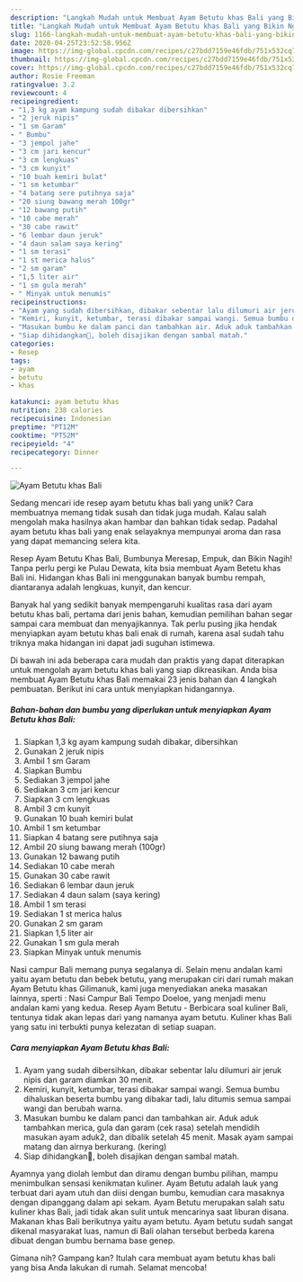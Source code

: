 ```yaml
---
description: "Langkah Mudah untuk Membuat Ayam Betutu khas Bali yang Bikin Ngiler"
title: "Langkah Mudah untuk Membuat Ayam Betutu khas Bali yang Bikin Ngiler"
slug: 1166-langkah-mudah-untuk-membuat-ayam-betutu-khas-bali-yang-bikin-ngiler
date: 2020-04-25T23:52:58.956Z
image: https://img-global.cpcdn.com/recipes/c27bdd7159e46fdb/751x532cq70/ayam-betutu-khas-bali-foto-resep-utama.jpg
thumbnail: https://img-global.cpcdn.com/recipes/c27bdd7159e46fdb/751x532cq70/ayam-betutu-khas-bali-foto-resep-utama.jpg
cover: https://img-global.cpcdn.com/recipes/c27bdd7159e46fdb/751x532cq70/ayam-betutu-khas-bali-foto-resep-utama.jpg
author: Rosie Freeman
ratingvalue: 3.2
reviewcount: 4
recipeingredient:
- "1,3 kg ayam kampung sudah dibakar dibersihkan"
- "2 jeruk nipis"
- "1 sm Garam"
- " Bumbu"
- "3 jempol jahe"
- "3 cm jari kencur"
- "3 cm lengkuas"
- "3 cm kunyit"
- "10 buah kemiri bulat"
- "1 sm ketumbar"
- "4 batang sere putihnya saja"
- "20 siung bawang merah 100gr"
- "12 bawang putih"
- "10 cabe merah"
- "30 cabe rawit"
- "6 lembar daun jeruk"
- "4 daun salam saya kering"
- "1 sm terasi"
- "1 st merica halus"
- "2 sm garam"
- "1,5 liter air"
- "1 sm gula merah"
- " Minyak untuk menumis"
recipeinstructions:
- "Ayam yang sudah dibersihkan, dibakar sebentar lalu dilumuri air jeruk nipis dan garam diamkan 30 menit."
- "Kemiri, kunyit, ketumbar, terasi dibakar sampai wangi. Semua bumbu dihaluskan beserta bumbu yang dibakar tadi, lalu ditumis semua sampai wangi dan berubah warna."
- "Masukan bumbu ke dalam panci dan tambahkan air. Aduk aduk tambahkan merica, gula dan garam (cek rasa) setelah mendidih masukan ayam aduk2, dan dibalik setelah 45 menit. Masak ayam sampai matang dan airnya berkurang. (kering)"
- "Siap dihidangkan🥰, boleh disajikan dengan sambal matah."
categories:
- Resep
tags:
- ayam
- betutu
- khas

katakunci: ayam betutu khas 
nutrition: 238 calories
recipecuisine: Indonesian
preptime: "PT12M"
cooktime: "PT52M"
recipeyield: "4"
recipecategory: Dinner

---
```



![Ayam Betutu khas Bali](https://img-global.cpcdn.com/recipes/c27bdd7159e46fdb/751x532cq70/ayam-betutu-khas-bali-foto-resep-utama.jpg)

Sedang mencari ide resep ayam betutu khas bali yang unik? Cara membuatnya memang tidak susah dan tidak juga mudah. Kalau salah mengolah maka hasilnya akan hambar dan bahkan tidak sedap. Padahal ayam betutu khas bali yang enak selayaknya mempunyai aroma dan rasa yang dapat memancing selera kita.

Resep Ayam Betutu Khas Bali, Bumbunya Meresap, Empuk, dan Bikin Nagih! Tanpa perlu pergi ke Pulau Dewata, kita bsia membuat Ayam Betetu khas Bali ini. Hidangan khas Bali ini menggunakan banyak bumbu rempah, diantaranya adalah lengkuas, kunyit, dan kencur.

Banyak hal yang sedikit banyak mempengaruhi kualitas rasa dari ayam betutu khas bali, pertama dari jenis bahan, kemudian pemilihan bahan segar sampai cara membuat dan menyajikannya. Tak perlu pusing jika hendak menyiapkan ayam betutu khas bali enak di rumah, karena asal sudah tahu triknya maka hidangan ini dapat jadi suguhan istimewa.


Di bawah ini ada beberapa cara mudah dan praktis yang dapat diterapkan untuk mengolah ayam betutu khas bali yang siap dikreasikan. Anda bisa membuat Ayam Betutu khas Bali memakai 23 jenis bahan dan 4 langkah pembuatan. Berikut ini cara untuk menyiapkan hidangannya.

<!--inarticleads1-->

##### Bahan-bahan dan bumbu yang diperlukan untuk menyiapkan Ayam Betutu khas Bali:

1. Siapkan 1,3 kg ayam kampung sudah dibakar, dibersihkan
1. Gunakan 2 jeruk nipis
1. Ambil 1 sm Garam
1. Siapkan  Bumbu
1. Sediakan 3 jempol jahe
1. Sediakan 3 cm jari kencur
1. Siapkan 3 cm lengkuas
1. Ambil 3 cm kunyit
1. Gunakan 10 buah kemiri bulat
1. Ambil 1 sm ketumbar
1. Siapkan 4 batang sere putihnya saja
1. Ambil 20 siung bawang merah (100gr)
1. Gunakan 12 bawang putih
1. Sediakan 10 cabe merah
1. Gunakan 30 cabe rawit
1. Sediakan 6 lembar daun jeruk
1. Sediakan 4 daun salam (saya kering)
1. Ambil 1 sm terasi
1. Sediakan 1 st merica halus
1. Gunakan 2 sm garam
1. Siapkan 1,5 liter air
1. Gunakan 1 sm gula merah
1. Siapkan  Minyak untuk menumis


Nasi campur Bali memang punya segalanya di. Selain menu andalan kami yaitu ayam betutu dan bebek betutu, yang merupakan ciri dari rumah makan Ayam Betutu khas Gilimanuk, kami juga menyediakan aneka masakan lainnya, sperti : Nasi Campur Bali Tempo Doeloe, yang menjadi menu andalan kami yang kedua. Resep Ayam Betutu - Berbicara soal kuliner Bali, tentunya tidak akan lepas dari yang namanya ayam betutu. Kuliner khas Bali yang satu ini terbukti punya kelezatan di setiap suapan. 

<!--inarticleads2-->

##### Cara menyiapkan Ayam Betutu khas Bali:

1. Ayam yang sudah dibersihkan, dibakar sebentar lalu dilumuri air jeruk nipis dan garam diamkan 30 menit.
1. Kemiri, kunyit, ketumbar, terasi dibakar sampai wangi. Semua bumbu dihaluskan beserta bumbu yang dibakar tadi, lalu ditumis semua sampai wangi dan berubah warna.
1. Masukan bumbu ke dalam panci dan tambahkan air. Aduk aduk tambahkan merica, gula dan garam (cek rasa) setelah mendidih masukan ayam aduk2, dan dibalik setelah 45 menit. Masak ayam sampai matang dan airnya berkurang. (kering)
1. Siap dihidangkan🥰, boleh disajikan dengan sambal matah.


Ayamnya yang diolah lembut dan diramu dengan bumbu pilihan, mampu menimbulkan sensasi kenikmatan kuliner. Ayam Betutu adalah lauk yang terbuat dari ayam utuh dan diisi dengan bumbu, kemudian cara masaknya dengan dipanggang dalam api sekam. Ayam Betutu merupakan salah satu kuliner khas Bali, jadi tidak akan sulit untuk mencarinya saat liburan disana. Makanan khas Bali berikutnya yaitu ayam betutu. Ayam betutu sudah sangat dikenal masyarakat luas, namun di Bali olahan tersebut berbeda karena dibuat dengan bumbu bernama base genep. 

Gimana nih? Gampang kan? Itulah cara membuat ayam betutu khas bali yang bisa Anda lakukan di rumah. Selamat mencoba!
